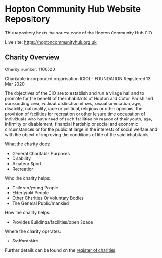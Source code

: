 # Hopton Community Hub Website Repository

This repository hosts the source code of the Hopton Community Hub CIO.

Live site: <https://hoptoncommunityhub.org.uk>

## Charity Overview

Charity number: 1188523

Charitable incorporated organisation (CIO) - FOUNDATION Registered 13 Mar 2020

The objectives of the CIO are to establish and run a village hall and to promote for the benefit of the inhabitants of Hopton and Coton Parish and surrounding area, without distinction of sex, sexual orientation, age, disability, nationality, race or political, religious or other opinions, the provision of facilities for recreation or other leisure time occupation of individuals who have need of such facilities by reason of their youth, age, infirmity or disablement, financial hardship or social and economic circumstances or for the public at large in the interests of social welfare and with the object of improving the conditions of life of the said inhabitants.

What the charity does: 
- General Charitable Purposes
- Disability
- Amateur Sport
- Recreation

Who the charity helps:
- Children/young People
- Elderly/old People
- Other Charities Or Voluntary Bodies
- The General Public/mankind

How the charity helps:
- Provides Buildings/facilities/open Space

Where the charity operates:
- Staffordshire


Further details can be found on the [register of charities](https://register-of-charities.charitycommission.gov.uk/charity-search/-/charity-details/5154455/charity-overview).
